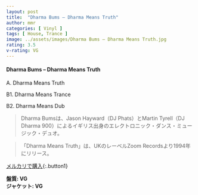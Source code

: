 ```yaml
---
layout: post
title:  "Dharma Bums – Dharma Means Truth"
author: mmr
categories: [ Vinyl ]
tags: [ House, Trance ]
image: ../assets/images/Dharma Bums – Dharma Means Truth.jpg
rating: 3.5
v-rating: VG
---
```


#### Dharma Bums – Dharma Means Truth

A. Dharma Means Truth

B1. Dharma Means Trance

B2. Dharma Means Dub

> Dharma Bumsは、Jason Hayward（DJ Phats）とMartin Tyrell（DJ Dharma 900）によるイギリス出身のエレクトロニック・ダンス・ミュージック・デュオ。

> 「Dharma Means Truth」は、UKのレーベルZoom Recordsより1994年にリリース。



[メルカリで購入](https://jp.mercari.com/item/m72375986642){:.button1}

<div class="mt-4 mb-4 d-flex align-items-center">
<strong class="mr-1">盤質: VG</strong>
</div>
<div class="mt-4 mb-4 d-flex align-items-center">
<strong class="mr-1">ジャケット: VG</strong>
</div>
